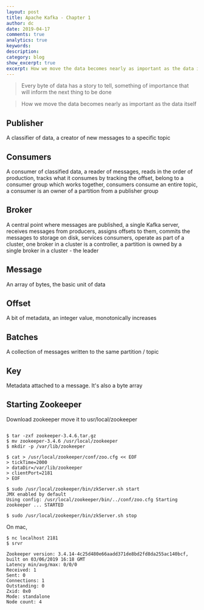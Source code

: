```yaml
---
layout: post
title: Apache Kafka - Chapter 1
author: dc
date: 2019-04-17
comments: true
analytics: true
keywords:  
description:
category: blog
show_excerpt: true
excerpt: How we move the data becomes nearly as important as the data itself
---
```


> Every byte of data has a story to tell, something of importance that will inform the next thing to be done

> How we move the data becomes nearly as important as the data itself

## Publisher
A classifier of data, a creator of new messages to a specific topic

## Consumers
A consumer of classified data, a reader of messages, reads in the order of production, tracks what it consumes by tracking the offset, belong to a consumer group which works together, consumers consume an entire topic, a consumer is an owner of a partition from a publisher group

## Broker
A central point where messages are published, a single Kafka server, receives messages from producers, assigns offsets to them, commits the messages to storage on disk, services consumers, operate as part of a cluster, one broker in a cluster is a controller, a partition is owned by a single broker in a cluster - the leader

## Message
An array of bytes, the basic unit of data

## Offset
A bit of metadata, an integer value, monotonically increases

## Batches
A collection of messages written to the same partition / topic  

## Key
Metadata attached to a message. It's also a byte array


## Starting Zookeeper
Download zookeeper
move it to usr/local/zookeeper
```

$ tar -zxf zookeeper-3.4.6.tar.gz
$ mv zookeeper-3.4.6 /usr/local/zookeeper
$ mkdir -p /var/lib/zookeeper

$ cat > /usr/local/zookeeper/conf/zoo.cfg << EOF
> tickTime=2000
> dataDir=/var/lib/zookeeper
> clientPort=2181
> EOF

$ sudo /usr/local/zookeeper/bin/zkServer.sh start
JMX enabled by default
Using config: /usr/local/zookeeper/bin/../conf/zoo.cfg Starting zookeeper ... STARTED

$ sudo /usr/local/zookeeper/bin/zkServer.sh stop
```
On mac,
```
$ nc localhost 2181
$ srvr

Zookeeper version: 3.4.14-4c25d480e66aadd371de8bd2fd8da255ac140bcf, built on 03/06/2019 16:18 GMT
Latency min/avg/max: 0/0/0
Received: 1
Sent: 0
Connections: 1
Outstanding: 0
Zxid: 0x0
Mode: standalone
Node count: 4

```
